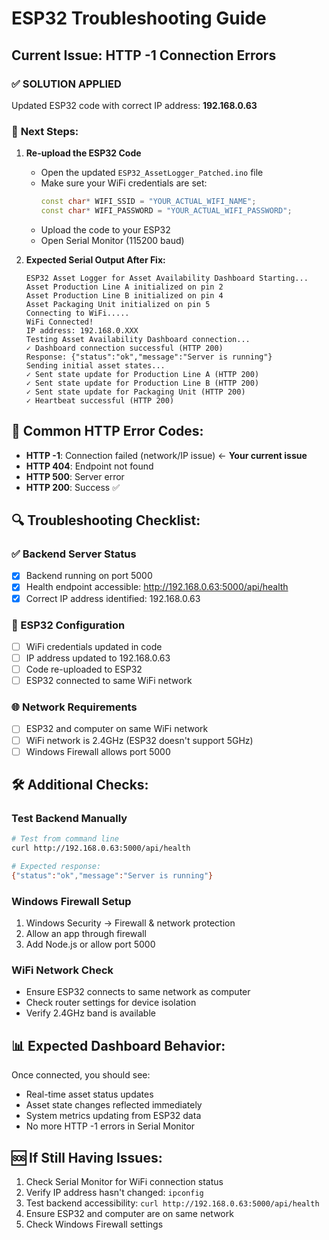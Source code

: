 # ESP32 Troubleshooting Guide

## Current Issue: HTTP -1 Connection Errors

### ✅ **SOLUTION APPLIED**
Updated ESP32 code with correct IP address: **192.168.0.63**

### 🔧 **Next Steps:**

1. **Re-upload the ESP32 Code**
   - Open the updated `ESP32_AssetLogger_Patched.ino` file
   - Make sure your WiFi credentials are set:
     ```cpp
     const char* WIFI_SSID = "YOUR_ACTUAL_WIFI_NAME";
     const char* WIFI_PASSWORD = "YOUR_ACTUAL_WIFI_PASSWORD";
     ```
   - Upload the code to your ESP32
   - Open Serial Monitor (115200 baud)

2. **Expected Serial Output After Fix:**
   ```
   ESP32 Asset Logger for Asset Availability Dashboard Starting...
   Asset Production Line A initialized on pin 2
   Asset Production Line B initialized on pin 4
   Asset Packaging Unit initialized on pin 5
   Connecting to WiFi.....
   WiFi Connected!
   IP address: 192.168.0.XXX
   Testing Asset Availability Dashboard connection...
   ✓ Dashboard connection successful (HTTP 200)
   Response: {"status":"ok","message":"Server is running"}
   Sending initial asset states...
   ✓ Sent state update for Production Line A (HTTP 200)
   ✓ Sent state update for Production Line B (HTTP 200)
   ✓ Sent state update for Packaging Unit (HTTP 200)
   ✓ Heartbeat successful (HTTP 200)
   ```

## 🚨 **Common HTTP Error Codes:**

- **HTTP -1**: Connection failed (network/IP issue) ← **Your current issue**
- **HTTP 404**: Endpoint not found
- **HTTP 500**: Server error
- **HTTP 200**: Success ✅

## 🔍 **Troubleshooting Checklist:**

### ✅ Backend Server Status
- [x] Backend running on port 5000
- [x] Health endpoint accessible: http://192.168.0.63:5000/api/health
- [x] Correct IP address identified: 192.168.0.63

### 🔧 ESP32 Configuration
- [ ] WiFi credentials updated in code
- [ ] IP address updated to 192.168.0.63
- [ ] Code re-uploaded to ESP32
- [ ] ESP32 connected to same WiFi network

### 🌐 Network Requirements
- [ ] ESP32 and computer on same WiFi network
- [ ] WiFi network is 2.4GHz (ESP32 doesn't support 5GHz)
- [ ] Windows Firewall allows port 5000

## 🛠️ **Additional Checks:**

### Test Backend Manually
```bash
# Test from command line
curl http://192.168.0.63:5000/api/health

# Expected response:
{"status":"ok","message":"Server is running"}
```

### Windows Firewall Setup
1. Windows Security → Firewall & network protection
2. Allow an app through firewall
3. Add Node.js or allow port 5000

### WiFi Network Check
- Ensure ESP32 connects to same network as computer
- Check router settings for device isolation
- Verify 2.4GHz band is available

## 📊 **Expected Dashboard Behavior:**
Once connected, you should see:
- Real-time asset status updates
- Asset state changes reflected immediately
- System metrics updating from ESP32 data
- No more HTTP -1 errors in Serial Monitor

## 🆘 **If Still Having Issues:**
1. Check Serial Monitor for WiFi connection status
2. Verify IP address hasn't changed: `ipconfig`
3. Test backend accessibility: `curl http://192.168.0.63:5000/api/health`
4. Ensure ESP32 and computer are on same network
5. Check Windows Firewall settings